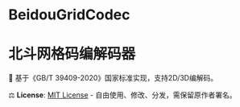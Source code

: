 # BeidouGridCodec
# 北斗网格码编解码器  
   📜 基于《GB/T 39409-2020》国家标准实现，支持2D/3D编解码。
   
⚖️ **License**: [MIT License](LICENSE) - 自由使用、修改、分发，需保留原作者署名。  

